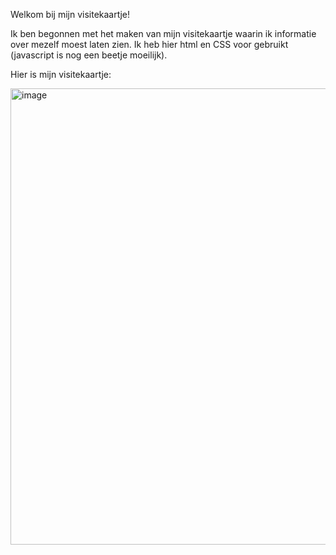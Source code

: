 Welkom bij mijn visitekaartje!

Ik ben begonnen met het maken van mijn visitekaartje waarin ik informatie over mezelf moest laten zien. Ik heb hier html en CSS voor gebruikt (javascript is nog een beetje moeilijk).

Hier is mijn visitekaartje:




<img width="730" alt="image" src="https://user-images.githubusercontent.com/112860051/190448851-f79bbd79-1643-405c-bfe1-c13f499083fa.png">
